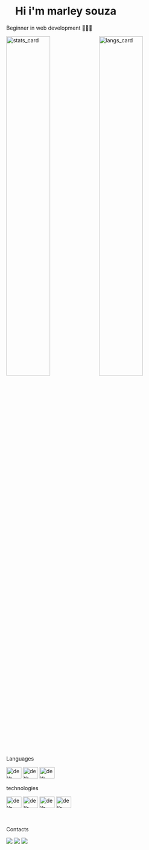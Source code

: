 <div id="user-content-toc">
  <ul>
    <summary><h1>Hi i'm marley souza</h1></summary>
</div>

<div style-"display: inline_block">

  <p>Beginner in web development 👨🏾‍💻 </p>
  <img align="center" width="48%" src="https://github-readme-stats.vercel.app/api?username=marleysouza&show_icons=true&theme=dark" alt="stats_card" />
  <img align="center" width="48%" src="https://github-readme-stats.vercel.app/api/top-langs/?username=marleysouza&layout=compact&theme=dark" alt="langs_card" />
  
</div>

<div><br>
  
  <p>Languages<p>
  <img height="30px" width="40px" src="https://skillicons.dev/icons?i=html" alt="dev-lang">
  <img height="30px" width="40px" src="https://skillicons.dev/icons?i=css" alt="dev-lang">
  <img height="30px" width="40px" src="https://skillicons.dev/icons?i=js" alt="dev-lang">
  <p>technologies<p>   
  <img height="30px" width="40px" src="https://skillicons.dev/icons?i=nodejs" alt="dev-lang">
  <img height="30px" width="40px" src="https://skillicons.dev/icons?i=react" alt="dev-lang"> 
  <img height="30px" width="40px" src="https://skillicons.dev/icons?i=vite" alt="dev-lang">
  <img height="30px" width="40px" src="https://skillicons.dev/icons?i=bootstrap" alt="dev-lang">
</div>

<div><br>
  
  <p>Contacts<p>
  <a href="https://www.linkedin.com/in/marley-souza-da-costa-41b606301"><img src="https://img.shields.io/badge/linkedin-0077B5?style=for-the-badge&logo=linkedin&logoColor=white"></a>
  <a href="mailto:ctt.marley@outlook.com"><img src="https://img.shields.io/badge/email-0264db?style=for-the-badge&logo=microsoft&logoColor=white"></a>
  <a href="https://www.instagram.com/marley_developer?igsh=cHk5cnk0ZW83ZXVp"><img src="https://img.shields.io/badge/Instagram-C13584?style=for-the-badge&logo=instagram&logoColor=white"></a>
    
</div>
